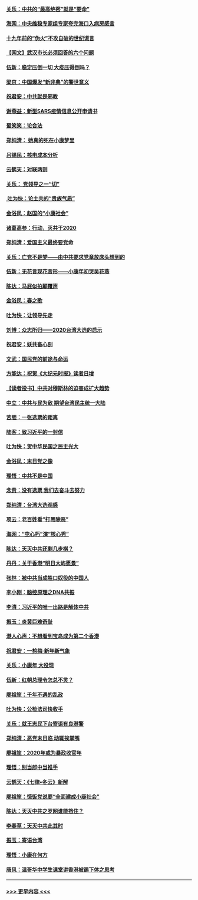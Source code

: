 #### [关乐：中共的“最高绝密”就是“要命”](../pages/nsc993/n11816946.md?t=01240844) 
#### [海网：中央维稳专家组专家夸完海口入病房感言](../pages/nsc993/n11815138.md?t=01240844) 
#### [十九年前的“伪火”不攻自破的世纪谎言](../pages/nsc993/n11813238.md?t=01240844) 
#### [【网文】武汉市长必须回答的六个问题](../pages/nsc993/n11813848.md?t=01240844) 
#### [伍新：稳定压倒一切 大疫压得倒吗？](../pages/nsc993/n11812634.md?t=01240844) 
#### [梁京：中国爆发“新非典”的警世意义](../pages/nsc993/n11812554.md?t=01240844) 
#### [祝君安：中共就是邪教](../pages/nsc993/n11812431.md?t=01240844) 
#### [谢燕益：新型SARS疫情信息公开申请书](../pages/nsc993/n11808840.md?t=01240844) 
#### [蜀笑笑：论合法](../pages/nsc993/n11808064.md?t=01240844) 
#### [郑纯清： 她真的死在小康梦里](../pages/nsc993/n11806623.md?t=01240844) 
#### [吕锡民：核电成本分析](../pages/nsc993/n11806284.md?t=01240844) 
#### [云鹤天：对联两则](../pages/nsc993/n11805957.md?t=01240844) 
#### [关乐： 党领导之一“切”](../pages/nsc993/n11804505.md?t=01240844) 
#### [ 吐为快：论土共的“贵族气质”](../pages/nsc993/n11804490.md?t=01240844) 
#### [金浴凤：赵国的“小康社会”](../pages/nsc993/n11804452.md?t=01240844) 
#### [诸葛高参：行动，灭共于2020](../pages/nsc993/n11804120.md?t=01240844) 
#### [郑纯清：爱国主义最终要党命](../pages/nsc993/n11802197.md?t=01240844) 
#### [关乐：亡党不是梦——由中共要求党章放床头想到的](../pages/nsc993/n11802156.md?t=01240844) 
#### [伍新：无花言现花言形——小康年初哭吴花燕](../pages/nsc993/n11800044.md?t=01240844) 
#### [陈达：马屁似拍颠覆声](../pages/nsc993/n11800010.md?t=01240844) 
#### [金浴凤：春之歌](../pages/nsc993/n11797687.md?t=01240844) 
#### [吐为快：让领导先走](../pages/nsc993/n11797512.md?t=01240844) 
#### [刘博：众志所归——2020台湾大选的启示](../pages/nsc993/n11796878.md?t=01240844) 
#### [祝君安：妖共畜心剖](../pages/nsc993/n11794273.md?t=01240844) 
#### [文武：国民党的前途与命运](../pages/nsc993/n11794198.md?t=01240844) 
#### [方能达：祝贺《大纪元时报》读者日增](../pages/nsc993/n11793807.md?t=01240844) 
#### [【读者投书】中共对穆斯林的迫害成扩大趋势](../pages/nsc993/n11791371.md?t=01240844) 
#### [中立：中共与民为敌 期望台湾民主统一大陆](../pages/nsc993/n11790392.md?t=01240844) 
#### [苦胆：一张选票的距离](../pages/nsc993/n11788914.md?t=01240844) 
#### [陆客：致习近平的一封信](../pages/nsc993/n11788867.md?t=01240844) 
#### [吐为快：贺中华民国之民主光大](../pages/nsc993/n11788618.md?t=01240844) 
#### [金浴凤：末日党之像](../pages/nsc993/n11787475.md?t=01240844) 
#### [理悟：中共不是中国](../pages/nsc993/n11787463.md?t=01240844) 
#### [念贲：没有选票  我们去奋斗去努力](../pages/nsc993/n11787398.md?t=01240844) 
#### [郑纯清：台湾大选观感](../pages/nsc993/n11786210.md?t=01240844) 
#### [项云：老百姓看“打黑除恶”](../pages/nsc993/n11785398.md?t=01240844) 
#### [海网：“空心朽”演“核心秀”](../pages/nsc993/n11783874.md?t=01240844) 
#### [陈达：天灭中共还剩几步棋？](../pages/nsc993/n11783719.md?t=01240844) 
#### [丹丹：关于香港“明日大屿愿景”](../pages/nsc993/n11783273.md?t=01240844) 
#### [张林：被中共当成牲口奴役的中国人](../pages/nsc993/n11782397.md?t=01240844) 
#### [李小刚：脑控原理之DNA共振](../pages/nsc993/n11780962.md?t=01240844) 
#### [李清：习近平的唯一出路是解体中共](../pages/nsc993/n11780866.md?t=01240844) 
#### [振玉：炎黄巨难奇耻](../pages/nsc993/n11779632.md?t=01240844) 
#### [港人心声：不想看到宝岛成为第二个香港](../pages/nsc993/n11778817.md?t=01240844) 
#### [祝君安：一剪梅‧新年新气象](../pages/nsc993/n11776340.md?t=01240844) 
#### [关乐：小康年 大役现](../pages/nsc993/n11774213.md?t=01240844) 
#### [伍新：红朝总理令怎总不灵？](../pages/nsc993/n11770813.md?t=01240844) 
#### [廖祖笙：千年不遇的乱政](../pages/nsc993/n11770373.md?t=01240844) 
#### [吐为快：公检法司快收手](../pages/nsc993/n11770359.md?t=01240844) 
#### [关乐：就王志民下台寄语有良港警](../pages/nsc993/n11769903.md?t=01240844) 
#### [郑纯清：恶党末日临 动辄挨掌嘴](../pages/nsc993/n11769356.md?t=01240844) 
#### [廖祖笙：2020年或为暴政收官年](../pages/nsc993/n11768216.md?t=01240844) 
#### [理悟：别当郎中当推手](../pages/nsc993/n11768243.md?t=01240844) 
#### [云鹤天：《七律▪冬云》新解](../pages/nsc993/n11768204.md?t=01240844) 
#### [廖祖笙：饿饭党说要“全面建成小康社会”](../pages/nsc993/n11767482.md?t=01240844) 
#### [陈达：天灭中共之罗网谁能挡住？](../pages/nsc993/n11767465.md?t=01240844) 
#### [李春草：天灭中共此其时](../pages/nsc993/n11767452.md?t=01240844) 
#### [振玉：寄语台湾](../pages/nsc993/n11767432.md?t=01240844) 
#### [理悟：小康在何方](../pages/nsc993/n11767394.md?t=01240844) 
#### [唐风：温哥华中学生课堂讲香港被踢下体之思考](../pages/nsc993/n11766848.md?t=01240844) 

----
#### [ >>> 更早内容 <<< ](../indexes/nsc993-earlier.md)
